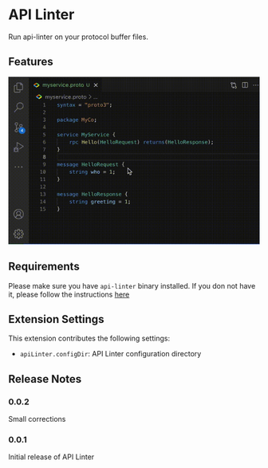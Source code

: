 # API Linter

Run api-linter on your protocol buffer files.

## Features

![Demo](./img/demo.gif)

## Requirements

Please make sure you have `api-linter` binary installed. If you don not have it, please follow the instructions [here](https://linter.aip.dev/#installation)

## Extension Settings

This extension contributes the following settings:

- `apiLinter.configDir`: API Linter configuration directory

## Release Notes

### 0.0.2

Small corrections

### 0.0.1

Initial release of API Linter
